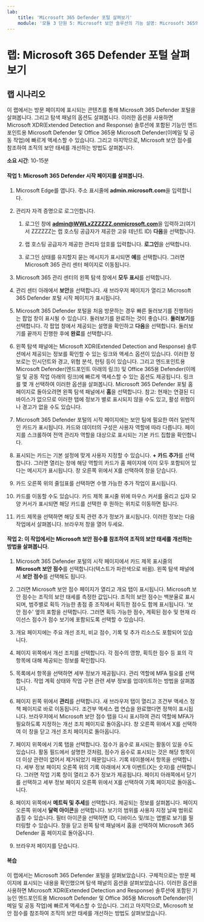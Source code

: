 ```yaml
---
lab:
    title: 'Microsoft 365 Defender 포털 살펴보기'
    module: '모듈 3 단원 5: Microsoft 보안 솔루션의 기능 설명: Microsoft 365의 보안 관리 기능 설명'
---
```



# 랩: Microsoft 365 Defender 포털 살펴보기

## 랩 시나리오
이 랩에서는 방문 페이지에 표시되는 콘텐츠를 통해 Microsoft 365 Defender 포털을 살펴봅니다. 그리고 탐색 패널의 옵션도 살펴봅니다. 이러한 옵션을 사용하면 Microsoft XDR(Extended Detection and Response) 솔루션에 포함된 기능인 엔드포인트용 Microsoft Defender 및 Office 365용 Microsoft Defender(이메일 및 공동 작업)에 빠르게 액세스할 수 있습니다.  그리고 마지막으로, Microsoft 보안 점수를 참조하여 조직의 보안 태세를 개선하는 방법도 살펴봅니다.


**소요 시간**: 10-15분

#### 작업 1:  Microsoft 365 Defender 시작 페이지를 살펴봅니다.

1. Microsoft Edge를 엽니다. 주소 표시줄에 **admin.microsoft.com**을 입력합니다.

1. 관리자 자격 증명으로 로그인합니다.
    1. 로그인 창에 **admin@WWLxZZZZZZ.onmicrosoft.com**을 입력하고(여기서 ZZZZZZ는 랩 호스팅 공급자가 제공한 고유 테넌트 ID) **다음**을 선택합니다.
   
    1. 랩 호스팅 공급자가 제공한 관리자 암호를 입력합니다. **로그인**을 선택합니다.
    1. 로그인 상태를 유지할지 묻는 메시지가 표시되면 **예**를 선택합니다. 그러면 Microsoft 365 관리 센터 페이지로 이동됩니다.

1. Microsoft 365 관리 센터의 왼쪽 탐색 창에서 **모두 표시**를 선택합니다.

1. 관리 센터 아래에서 **보안**을 선택합니다.  새 브라우저 페이지가 열리고 Microsoft 365 Defender 포털 시작 페이지가 표시됩니다.  

1. Microsoft 365 Defender 포털을 처음 방문하는 경우 빠른 둘러보기를 진행하라는 팝업 창이 표시될 수 있습니다.  둘러보기를 완료하는 것이 좋습니다.  **둘러보기**를 선택합니다.  각 팝업 창에서 제공되는 설명을 확인하고 **다음**을 선택합니다. 둘러보기를 끝까지 진행한 후에 **완료**를 선택합니다.

1. 왼쪽 탐색 패널에는 Microsoft XDR(Extended Detection and Response) 솔루션에서 제공되는 정보를 확인할 수 있는 링크와 액세스 옵션이 있습니다. 이러한 정보로는 인시던트와 경고, 위협 분석, 헌팅 등이 있습니다.  그리고 엔드포인트용 Microsoft Defender(엔드포인트 아래의 링크) 및 Office 365용 Defender(이메일 및 공동 작업 아래의 링크)에 빠르게 액세스할 수 있는 옵션도 제공됩니다.  링크를 몇 개 선택하여 이러한 옵션을 살펴봅니다.   Microsoft 365 Defender 포털 홈 페이지로 돌아오려면 왼쪽 탐색 패널에서 **홈**을 선택합니다.  참고: 현재는 연결된 디바이스가 없으므로 이러한 탭에 정보가 별로 표시되지 않을 수도 있고, 활성 위협이나 경고가 없을 수도 있습니다.

1. Microsoft 365 Defender 포털의 시작 페이지에는 보안 팀에 필요한 여러 일반적인 카드가 표시됩니다. 카드와 데이터의 구성은 사용자 역할에 따라 다릅니다. 페이지를 스크롤하여 전역 관리자 역할을 대상으로 표시되는 기본 카드 집합을 확인합니다.

1. 표시되는 카드는 기본 설정에 맞게 사용자 지정할 수 있습니다.  **+ 카드 추가**를 선택합니다. 그러면 열리는 창에 해당 역할의 카드가 홈 페이지에 이미 모두 포함되어 있다는 메시지가 표시됩니다.  창 오른쪽 위에서 X를 선택하여 창을 닫습니다.

1. 카드 오른쪽 위의 줄임표를 선택하면 수행 가능한 추가 작업이 표시됩니다.  

1. 카드를 이동할 수도 있습니다. 카드 제목 표시줄 위에 마우스 커서를 올리고 십자 모양 커서가 표시되면 해당 카드를 선택한 후 원하는 위치로 이동하면 됩니다.

1. 카드 제목을 선택하면 해당 토픽 관련 추가 정보가 표시됩니다. 이러한 정보는 다음 작업에서 살펴봅니다.  브라우저 창을 열어 두세요.

#### 작업 2: 이 작업에서는 Microsoft 보안 점수를 참조하여 조직의 보안 태세를 개선하는 방법을 살펴봅니다.

1. Microsoft 365 Defender 포털의 시작 페이지에서 카드 제목 표시줄의 **Microsoft 보안 점수**를 선택합니다(텍스트가 파란색으로 바뀜).  왼쪽 탐색 패널에서 **보안 점수**를 선택해도 됩니다.

1. 그러면 Microsoft 보안 점수 페이지가 열리고 개요 탭이 표시됩니다.  Microsoft 보안 점수는 조직의 보안 태세를 측정한 값입니다. 조직의 보안 점수는 백분율로 표시되며, 범주별로 획득 가능한 총점 중 조직에서 획득한 점수도 함께 표시됩니다. '보안 점수' 옆의 포함을 선택합니다. 그러면 획득 가능한 점수, 계획된 점수 및 현재 라이선스 점수가 점수 보기에 포함되도록 선택할 수 있습니다.

1. 개요 페이지에는 주요 개선 조치, 비교 점수, 기록 및 추가 리소스도 포함되어 있습니다.

1. 페이지 위쪽에서 개선 조치를 선택합니다.  각 점수의 영향, 획득한 점수 등 표의 각 항목에 대해 제공되는 정보를 확인합니다.  

1. 목록에서 항목을 선택하면 세부 정보가 제공됩니다.  관리 역할에 MFA 필요를 선택합니다.  작업 계획 상태와 작업 구현 관련 세부 정보를 업데이트하는 방법을 살펴봅니다.

1. 페이지 왼쪽 위에서 **관리**를 선택합니다.  새 브라우저 탭이 열리고 조건부 액세스 정책 페이지로 바로 이동됩니다.  조건부 액세스 랩 연습을 완료했다면 정책이 표시됩니다.   브라우저에서 Microsoft 보안 점수 탭을 다시 표시하여 관리 역할에 MFA가 필요하도록 지정하는 개선 조치 페이지로 돌아옵니다. 창 오른쪽 위에서 X를 선택하여 이 창을 닫고 개선 조치 페이지로 돌아옵니다.

1. 페이지 위쪽에서 기록 탭을 선택합니다.  점수가 음수로 표시되는 활동이 있을 수도 있습니다.  활동 필드에서 설명한 것처럼, 점수가 음수로 표시되는 것은 해당 항목이 더 이상 관련이 없어서 제거되었기 때문입니다.  기록 테이블에서 항목을 선택합니다.  세부 정보 페이지 오른쪽 위의 기록 아래에서 X개 이벤트(X는 숫자)를 선택합니다.  그러면 작업 기록 창이 열리고 추가 정보가 제공됩니다.  페이지 아래쪽에서 닫기를 선택하고 세부 정보 페이지 오른쪽 위에서 X를 선택하여 기록 페이지로 돌아옵ㄴ니다.

1. 페이지 위쪽에서 **메트릭 및 추세**를 선택합니다.  제공되는 정보를 살펴봅니다.  페이지 오른쪽 위에서 **달력 아이콘**을 선택합니다.  보기의 범위를 사용자 지정 날짜 범위로 좁힐 수 있습니다.  필터 아이콘을 선택하면 ID, 디바이스 및/또는 앱별로 보기를 필터링할 수 있습니다.  창을 닫고 왼쪽 탐색 패널에서 홈을 선택하여 Microsoft 365 Defender 홈 페이지로 돌아옵니다.

1. 브라우저 페이지를 닫습니다.

#### 복습
이 랩에서는 Microsoft 365 Defender 포털을 살펴보았습니다. 구체적으로는 방문 페이지에 표시되는 내용을 확인했으며 탐색 패널의 옵션을 살펴보았습니다. 이러한 옵션을 사용하면 Microsoft XDR(Extended Detection and Response) 솔루션에 포함된 기능인 엔드포인트용 Microsoft Defender 및 Office 365용 Microsoft Defender(이메일 및 공동 작업)에 빠르게 액세스할 수 있습니다.  그리고 마지막으로, Microsoft 보안 점수를 참조하여 조직의 보안 태세를 개선하는 방법도 살펴보았습니다.
